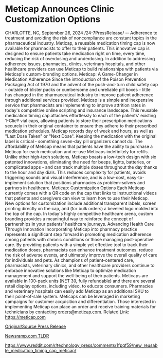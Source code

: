 # Meticap Announces Clinic Customization Options

CHARLOTTE, NC, September 26, 2024 /24-7PressRelease/ -- Adherence to treatment and avoiding the risk of noncompliance are constant topics in the pharmaceutical industry. Meticap, a reusable medication timing cap is now available for pharmacists to offer to their patients. This innovative cap is designed to ensure patients take medication right on time, every time, reducing the risk of overdosing and underdosing. In addition to addressing adherence issues, pharmacies, clinics, veterinary hospitals, and other healthcare providers can use Meticap to build relationships with patients via Meticap's custom-branding options.   Meticap: A Game-Changer in Medication Adherence Since the introduction of the Poison Prevention Packaging Act of 1970 and the advent of the push-and-turn child safety cap - outside of blister packs or cumbersome and unreliable pill boxes - little has changed in the pharmaceutical industry to improve patient adherence through additional services provided. Meticap is a simple and inexpensive service that pharmacists are implementing to improve attrition rates in today's competitive online scripting and insurance landscape.  This reusable medication timing cap attaches effortlessly to each of the patients' existing 1-Clic® vial caps, allowing patients to store their prescription medications securely in their original container to ensure they adhere to their prescribed medication schedules. Meticap records day of week and hours, as well as "Last Dose Taken" or "Next Dose". Keeping the medication with the original label is critical - something seven-day pill organizers cannot do. The affordability of Meticap means that patients have the ability to purchase a Meticap for each medication and re-use Meticaps indefinitely for refills.  Unlike other high-tech solutions, Meticap boasts a low-tech design with six patented innovations, eliminating the need for beeps, lights, batteries, or complicated apps - and can track multiple doses throughout the day thanks to the hour and day dials. This reduces complexity for patients, avoids triggering sounds and visual interference, and is a low-cost, easy-to-implement solution that positions pharmacies as problem-solvers and partners in healthcare.  Meticap: Customization Options Each Meticap currently comes with a QR code on the cap that links to instructional videos that patients and caregivers can view to learn how to use their Meticap. New options for customization include additional transparent labels, screen printing directly on the cap, and (for bulk orders) a beveled logo molded into the top of the cap. In today's highly competitive healthcare arena, custom branding provides a meaningful way to reinforce the concept of partnerships in your patients' healthcare journeys.   Advancing Health Care Through Innovation Incorporating Meticap into pharmacy practice represents a significant step forward in promoting medication adherence among patients with chronic conditions or those managing post-operative care. By providing patients with a simple yet effective tool to track their medication doses, pharmacists can enhance treatment outcomes, reduce the risk of adverse events, and ultimately improve the overall quality of care for individuals and pets. As champions of patient-centered care, pharmacists, veterinary clinics, and other healthcare providers continue to embrace innovative solutions like Meticap to optimize medication management and support the well-being of their patients.  Meticaps are available in 100-pack units (NET 30, fully refundable) and there are several retail display options, including video, to educate consumers. Pharmacies and veterinary hospitals can easily add Meticap as an additional SKU to their point-of-sale system. Meticaps can be leveraged in marketing campaigns for customer acquisition and differentiation. Those interested in implementing Meticap can place an order and receive training materials for technicians by contacting orders@meticap.com.  Related Link: https://meticap.com 

[Original/Source Press Release](https://www.24-7pressrelease.com/press-release/514701/meticap-announces-clinic-customization-options)
                    

[Newsramp.com TLDR](None) 

https://www.reddit.com/r/technology_press/comments/1fpqf59/new_reusable_medication_timing_cap_meticap/
